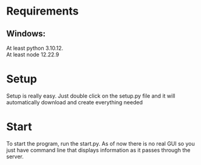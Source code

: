 # Requirements

## Windows: <br>
  At least python 3.10.12.<br>
  At least node 12.22.9

# Setup
Setup is really easy. Just double click on the setup.py file and it will automatically download and create everything needed

# Start
To start the program, run the start.py.
As of now there is no real GUI so you just have command line that displays information as it passes through the server. 
